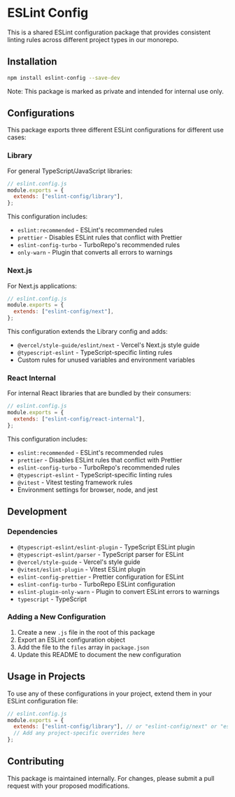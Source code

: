 # ESLint Config

This is a shared ESLint configuration package that provides consistent linting rules across different project types in our monorepo.

## Installation

```bash
npm install eslint-config --save-dev
```

Note: This package is marked as private and intended for internal use only.

## Configurations

This package exports three different ESLint configurations for different use cases:

### Library

For general TypeScript/JavaScript libraries:

```js
// eslint.config.js
module.exports = {
  extends: ["eslint-config/library"],
};
```

This configuration includes:
- `eslint:recommended` - ESLint's recommended rules
- `prettier` - Disables ESLint rules that conflict with Prettier
- `eslint-config-turbo` - TurboRepo's recommended rules
- `only-warn` - Plugin that converts all errors to warnings

### Next.js

For Next.js applications:

```js
// eslint.config.js
module.exports = {
  extends: ["eslint-config/next"],
};
```

This configuration extends the Library config and adds:
- `@vercel/style-guide/eslint/next` - Vercel's Next.js style guide
- `@typescript-eslint` - TypeScript-specific linting rules
- Custom rules for unused variables and environment variables

### React Internal

For internal React libraries that are bundled by their consumers:

```js
// eslint.config.js
module.exports = {
  extends: ["eslint-config/react-internal"],
};
```

This configuration includes:
- `eslint:recommended` - ESLint's recommended rules
- `prettier` - Disables ESLint rules that conflict with Prettier
- `eslint-config-turbo` - TurboRepo's recommended rules
- `@typescript-eslint` - TypeScript-specific linting rules
- `@vitest` - Vitest testing framework rules
- Environment settings for browser, node, and jest

## Development

### Dependencies

- `@typescript-eslint/eslint-plugin` - TypeScript ESLint plugin
- `@typescript-eslint/parser` - TypeScript parser for ESLint
- `@vercel/style-guide` - Vercel's style guide
- `@vitest/eslint-plugin` - Vitest ESLint plugin
- `eslint-config-prettier` - Prettier configuration for ESLint
- `eslint-config-turbo` - TurboRepo ESLint configuration
- `eslint-plugin-only-warn` - Plugin to convert ESLint errors to warnings
- `typescript` - TypeScript

### Adding a New Configuration

1. Create a new `.js` file in the root of this package
2. Export an ESLint configuration object
3. Add the file to the `files` array in `package.json`
4. Update this README to document the new configuration

## Usage in Projects

To use any of these configurations in your project, extend them in your ESLint configuration file:

```js
// eslint.config.js
module.exports = {
  extends: ["eslint-config/library"], // or "eslint-config/next" or "eslint-config/react-internal"
  // Add any project-specific overrides here
};
```

## Contributing

This package is maintained internally. For changes, please submit a pull request with your proposed modifications.
